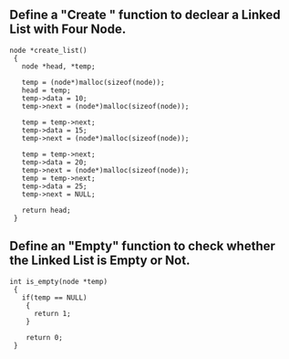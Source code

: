 ## Define a "Create " function to declear a Linked List with Four Node.

```
node *create_list()
 {
   node *head, *temp;

   temp = (node*)malloc(sizeof(node));
   head = temp;
   temp->data = 10;
   temp->next = (node*)malloc(sizeof(node));

   temp = temp->next;
   temp->data = 15;
   temp->next = (node*)malloc(sizeof(node));

   temp = temp->next;
   temp->data = 20;
   temp->next = (node*)malloc(sizeof(node));
   temp = temp->next;
   temp->data = 25;
   temp->next = NULL;

   return head;
 }
 ```


## Define an "Empty" function to check whether the Linked List is Empty or Not.

```
int is_empty(node *temp)
 {
   if(temp == NULL)
    {
      return 1;
    }

    return 0;
 }
 ```
